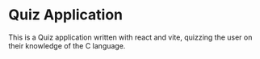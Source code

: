 # Quiz Application

This is a Quiz application written with react and vite, quizzing the user on their knowledge of the C language.
